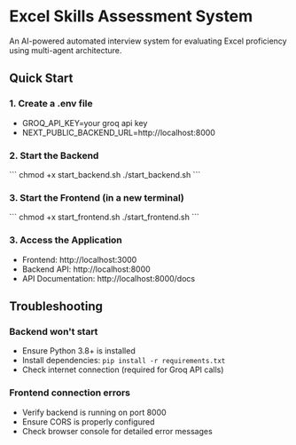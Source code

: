 # Excel Skills Assessment System

An AI-powered automated interview system for evaluating Excel proficiency using multi-agent architecture.

## Quick Start
### 1. Create a .env file 
- GROQ_API_KEY=your groq api key
- NEXT_PUBLIC_BACKEND_URL=http://localhost:8000
### 2. Start the Backend
\`\`\`
chmod +x start_backend.sh
./start_backend.sh
\`\`\`

### 3. Start the Frontend (in a new terminal)
\`\`\`
chmod +x start_frontend.sh
./start_frontend.sh
\`\`\`

### 3. Access the Application
- Frontend: http://localhost:3000
- Backend API: http://localhost:8000
- API Documentation: http://localhost:8000/docs


## Troubleshooting

### Backend won't start
- Ensure Python 3.8+ is installed
- Install dependencies: `pip install -r requirements.txt`
- Check internet connection (required for Groq API calls)

### Frontend connection errors
- Verify backend is running on port 8000
- Ensure CORS is properly configured
- Check browser console for detailed error messages
